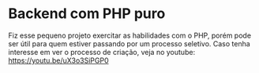# Backend com PHP puro
Fiz esse pequeno projeto exercitar as habilidades com o PHP, porém pode ser útil para quem estiver passando por um processo seletivo.
Caso tenha interesse em ver o processo de criação, veja no youtube: https://youtu.be/uX3o3SiPGP0
